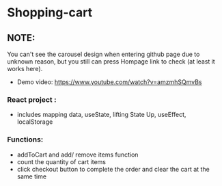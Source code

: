 # Shopping-cart
## NOTE:
You can't see the carousel design when entering github page due to unknown reason, but you still can press Hompage link to check (at least it works here).
* Demo video: https://www.youtube.com/watch?v=amzmhSQmvBs
### React project : 
* includes mapping data, useState, lifting State Up, useEffect, localStorage

### Functions:
* addToCart and add/ remove items function
* count the quantity of cart items
* click checkout button to complete the order and clear the cart at the same time

